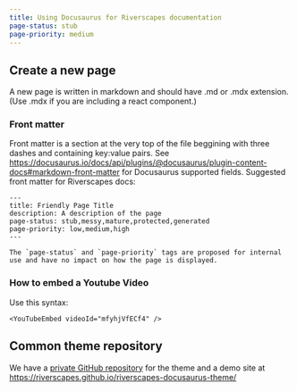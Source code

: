 ```yaml
---
title: Using Docusaurus for Riverscapes documentation
page-status: stub
page-priority: medium
---
```


## Create a new page

A new page is written in markdown and should have .md or .mdx extension. (Use .mdx if you are including a react component.)

### Front matter

Front matter is a section at the very top of the file beggining with three dashes and containing key:value pairs. 
See https://docusaurus.io/docs/api/plugins/@docusaurus/plugin-content-docs#markdown-front-matter for Docusaurus supported fields. 
Suggested front matter for Riverscapes docs: 

```text
---
title: Friendly Page Title
description: A description of the page
page-status: stub,messy,mature,protected,generated
page-priority: low,medium,high
---

The `page-status` and `page-priority` tags are proposed for internal use and have no impact on how the page is displayed. 

```

### How to embed a Youtube Video

Use this syntax: 

```
<YouTubeEmbed videoId="mfyhjVfECf4" />
```

## Common theme repository

We have a [private GitHub repository](https://github.com/Riverscapes/riverscapes-docusaurus-theme) for the theme and a demo site at 
https://riverscapes.github.io/riverscapes-docusaurus-theme/ 